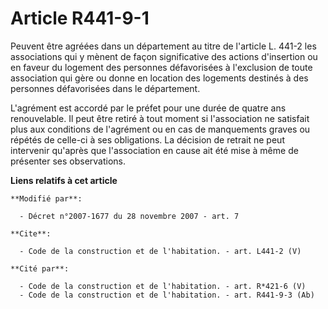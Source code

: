 # Article R441-9-1

Peuvent être agréées dans un département au titre de l'article L. 441-2 les associations qui y mènent de façon significative
des actions d'insertion ou en faveur du logement des personnes défavorisées à l'exclusion de toute association qui gère ou
donne en location des logements destinés à des personnes défavorisées dans le département. 

L'agrément est accordé par le préfet pour une durée de quatre ans renouvelable. Il peut être retiré à tout moment si
l'association ne satisfait plus aux conditions de l'agrément ou en cas de manquements graves ou répétés de celle-ci à ses
obligations. La décision de retrait ne peut intervenir qu'après que l'association en cause ait été mise à même de présenter
ses observations.

**Liens relatifs à cet article**

	**Modifié par**:

	  - Décret n°2007-1677 du 28 novembre 2007 - art. 7

	**Cite**:

	  - Code de la construction et de l'habitation. - art. L441-2 (V)

	**Cité par**:

	  - Code de la construction et de l'habitation. - art. R*421-6 (V)
	  - Code de la construction et de l'habitation. - art. R441-9-3 (Ab)
